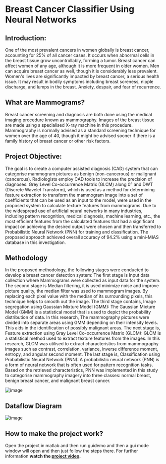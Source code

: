 # Breast Cancer Classifier Using Neural Networks

## Introduction:
One of the most prevalent cancers in women globally is breast cancer, accounting for 25% of all cancer cases. It occurs when abnormal cells in the breast tissue grow uncontrollably, forming a tumor. Breast cancer can affect women of any age, although it is more frequent in older women. Men can acquire breast cancer as well, though it is considerably less prevalent. Women's lives are significantly impacted by breast cancer, a serious health issue. It may result in
bodily symptoms including breast soreness, nipple discharge, and lumps in the breast. Anxiety, despair, and fear of recurrence. 

## What are Mammograms?

Breast cancer screening and diagnosis are both done using the medical imaging procedure known as mammography. Images of the breast tissue are made using a specialised X-ray machine in this procedure. Mammography is normally advised as a standard screening technique for women over the age of 40, though it might be advised sooner if there is a family history of breast cancer or other risk factors.

## Project Objective:

The goal is to create a computer assisted diagnosis (CAD) system that can categorise mammogram
pictures as benign (non-cancerous) or malignant (cancerous). Radiologists employ CAD tools to
increase the precision of diagnoses. Grey Level Co-occurrence Matrix (GLCM) along 0° and DWT
(Discrete Wavelet Transform), which is used as a method for determining feature extraction to
transform the mammogram image into a set of coefficients that can be used as an input to the model,
were used in the proposed system to calculate texture features from mammograms. Due to the
widespread use of artificial neural networks in many industries, including pattern recognition,
medical diagnosis, machine learning, etc., the most efficient features from the calculated features that
had a significant impact on achieving the desired output were chosen and then transferred to
Probabilistic Neural Network (PNN) for training and classification. The proposed approach achieved
overall accuracy of 94.2% using a mini-MIAS database in this investigation.

## Methodology

In the proposed methodology, the following stages were conducted to develop a breast cancer
detection system: The first stage is Input data collection where Mammograms were collected as
input data for the system. The second stage is Median filtering, it is used minimize noise and
improve picture quality, the median filter was used to mammogram images. By replacing each
pixel value with the median of its surrounding pixels, this technique helps to smooth out the
image. The third stage contains, Image segregation using Gaussian Mixture Model (GMM): The
Gaussian Mixture Model (GMM) is a statistical model that is used to depict the probability
distribution of data. In this research, The mammography pictures were divided into separate areas
using GMM depending on their intensity levels. This aids in the identification of possibly
malignant areas. The next stage is, Feature extraction using Gray Level Co-occurrence Matrix
(GLCM): GLCM is a statistical method used to extract texture features from the images. In this
research, GLCM was utilised to extract characteristics from mammography images such as
contrast, correlation, variance, inverse difference moment, entropy, and angular second moment.
The last stage is, Classification using Probabilistic Neural Network (PNN): A probabilistic neural
network (PNN) is a form of neural network that is often used for pattern recognition tasks. Based
on the retrieved characteristics, PNN was implemented in this study to categorise mammography
imagery into three classes: normal breast, benign breast cancer, and malignant breast cancer.

![image](https://github.com/sumedhbadnore/Breast_Cancer_Classifier/assets/66485793/b39738bf-1a5e-4e17-909d-5be5fb79f5a0)

## Dataflow Diagram

![image](https://github.com/sumedhbadnore/Breast_Cancer_Classifier/assets/66485793/30969978-266b-4961-98c2-cf52aff100ea)


## How to make the project work?

Open the project in matlab and then run guidemo and then a gui mode window will open and then just follow the steps there. For further information **watch the __[project video](https://youtu.be/Kz0Ok8bhysk).__**
